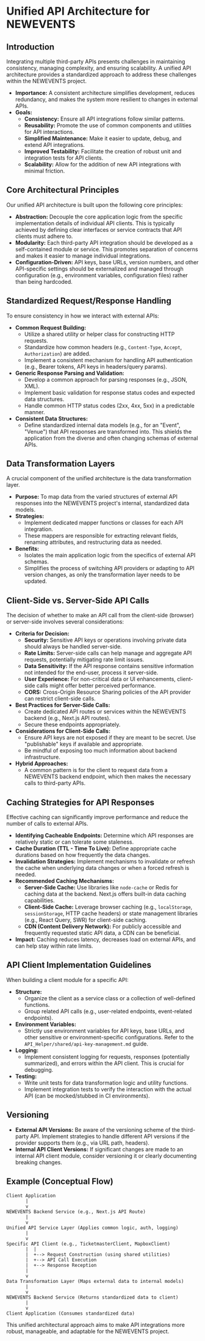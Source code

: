 # Unified API Architecture for NEWEVENTS

## Introduction

Integrating multiple third-party APIs presents challenges in maintaining consistency, managing complexity, and ensuring scalability. A unified API architecture provides a standardized approach to address these challenges within the NEWEVENTS project.

*   **Importance:** A consistent architecture simplifies development, reduces redundancy, and makes the system more resilient to changes in external APIs.
*   **Goals:**
    *   **Consistency:** Ensure all API integrations follow similar patterns.
    *   **Reusability:** Promote the use of common components and utilities for API interactions.
    *   **Simplified Maintenance:** Make it easier to update, debug, and extend API integrations.
    *   **Improved Testability:** Facilitate the creation of robust unit and integration tests for API clients.
    *   **Scalability:** Allow for the addition of new API integrations with minimal friction.

## Core Architectural Principles

Our unified API architecture is built upon the following core principles:

*   **Abstraction:** Decouple the core application logic from the specific implementation details of individual API clients. This is typically achieved by defining clear interfaces or service contracts that API clients must adhere to.
*   **Modularity:** Each third-party API integration should be developed as a self-contained module or service. This promotes separation of concerns and makes it easier to manage individual integrations.
*   **Configuration-Driven:** API keys, base URLs, version numbers, and other API-specific settings should be externalized and managed through configuration (e.g., environment variables, configuration files) rather than being hardcoded.

## Standardized Request/Response Handling

To ensure consistency in how we interact with external APIs:

*   **Common Request Building:**
    *   Utilize a shared utility or helper class for constructing HTTP requests.
    *   Standardize how common headers (e.g., `Content-Type`, `Accept`, `Authorization`) are added.
    *   Implement a consistent mechanism for handling API authentication (e.g., Bearer tokens, API keys in headers/query params).
*   **Generic Response Parsing and Validation:**
    *   Develop a common approach for parsing responses (e.g., JSON, XML).
    *   Implement basic validation for response status codes and expected data structures.
    *   Handle common HTTP status codes (2xx, 4xx, 5xx) in a predictable manner.
*   **Consistent Data Structures:**
    *   Define standardized internal data models (e.g., for an "Event", "Venue") that API responses are transformed into. This shields the application from the diverse and often changing schemas of external APIs.

## Data Transformation Layers

A crucial component of the unified architecture is the data transformation layer.

*   **Purpose:** To map data from the varied structures of external API responses into the NEWEVENTS project's internal, standardized data models.
*   **Strategies:**
    *   Implement dedicated mapper functions or classes for each API integration.
    *   These mappers are responsible for extracting relevant fields, renaming attributes, and restructuring data as needed.
*   **Benefits:**
    *   Isolates the main application logic from the specifics of external API schemas.
    *   Simplifies the process of switching API providers or adapting to API version changes, as only the transformation layer needs to be updated.

## Client-Side vs. Server-Side API Calls

The decision of whether to make an API call from the client-side (browser) or server-side involves several considerations:

*   **Criteria for Decision:**
    *   **Security:** Sensitive API keys or operations involving private data should always be handled server-side.
    *   **Rate Limits:** Server-side calls can help manage and aggregate API requests, potentially mitigating rate limit issues.
    *   **Data Sensitivity:** If the API response contains sensitive information not intended for the end-user, process it server-side.
    *   **User Experience:** For non-critical data or UI enhancements, client-side calls might offer better perceived performance.
    *   **CORS:** Cross-Origin Resource Sharing policies of the API provider can restrict client-side calls.
*   **Best Practices for Server-Side Calls:**
    *   Create dedicated API routes or services within the NEWEVENTS backend (e.g., Next.js API routes).
    *   Secure these endpoints appropriately.
*   **Considerations for Client-Side Calls:**
    *   Ensure API keys are not exposed if they are meant to be secret. Use "publishable" keys if available and appropriate.
    *   Be mindful of exposing too much information about backend infrastructure.
*   **Hybrid Approaches:**
    *   A common pattern is for the client to request data from a NEWEVENTS backend endpoint, which then makes the necessary calls to third-party APIs.

## Caching Strategies for API Responses

Effective caching can significantly improve performance and reduce the number of calls to external APIs.

*   **Identifying Cacheable Endpoints:** Determine which API responses are relatively static or can tolerate some staleness.
*   **Cache Duration (TTL - Time To Live):** Define appropriate cache durations based on how frequently the data changes.
*   **Invalidation Strategies:** Implement mechanisms to invalidate or refresh the cache when underlying data changes or when a forced refresh is needed.
*   **Recommended Caching Mechanisms:**
    *   **Server-Side Cache:** Use libraries like `node-cache` or Redis for caching data at the backend. Next.js offers built-in data caching capabilities.
    *   **Client-Side Cache:** Leverage browser caching (e.g., `localStorage`, `sessionStorage`, HTTP cache headers) or state management libraries (e.g., React Query, SWR) for client-side caching.
    *   **CDN (Content Delivery Network):** For publicly accessible and frequently requested static API data, a CDN can be beneficial.
*   **Impact:** Caching reduces latency, decreases load on external APIs, and can help stay within rate limits.

## API Client Implementation Guidelines

When building a client module for a specific API:

*   **Structure:**
    *   Organize the client as a service class or a collection of well-defined functions.
    *   Group related API calls (e.g., user-related endpoints, event-related endpoints).
*   **Environment Variables:**
    *   Strictly use environment variables for API keys, base URLs, and other sensitive or environment-specific configurations. Refer to the `API_Helper/shared/api-key-management.md` guide.
*   **Logging:**
    *   Implement consistent logging for requests, responses (potentially summarized), and errors within the API client. This is crucial for debugging.
*   **Testing:**
    *   Write unit tests for data transformation logic and utility functions.
    *   Implement integration tests to verify the interaction with the actual API (can be mocked/stubbed in CI environments).

## Versioning

*   **External API Versions:** Be aware of the versioning scheme of the third-party API. Implement strategies to handle different API versions if the provider supports them (e.g., via URL path, headers).
*   **Internal API Client Versions:** If significant changes are made to an internal API client module, consider versioning it or clearly documenting breaking changes.

## Example (Conceptual Flow)

```
Client Application
       |
       v
NEWEVENTS Backend Service (e.g., Next.js API Route)
       |
       v
Unified API Service Layer (Applies common logic, auth, logging)
       |
       v
Specific API Client (e.g., TicketmasterClient, MapboxClient)
       |  |
       |  +--> Request Construction (using shared utilities)
       |  +--> API Call Execution
       |  +--> Response Reception
       |
       v
Data Transformation Layer (Maps external data to internal models)
       |
       v
NEWEVENTS Backend Service (Returns standardized data to client)
       |
       v
Client Application (Consumes standardized data)
```

This unified architectural approach aims to make API integrations more robust, manageable, and adaptable for the NEWEVENTS project.